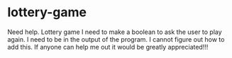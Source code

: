 # lottery-game
Need help.  Lottery game
I need to make a boolean to ask the user to play again.  I need to be in the output of the program.  I cannot figure out how to add this.  If anyone can help me out it would be greatly appreciated!!!
